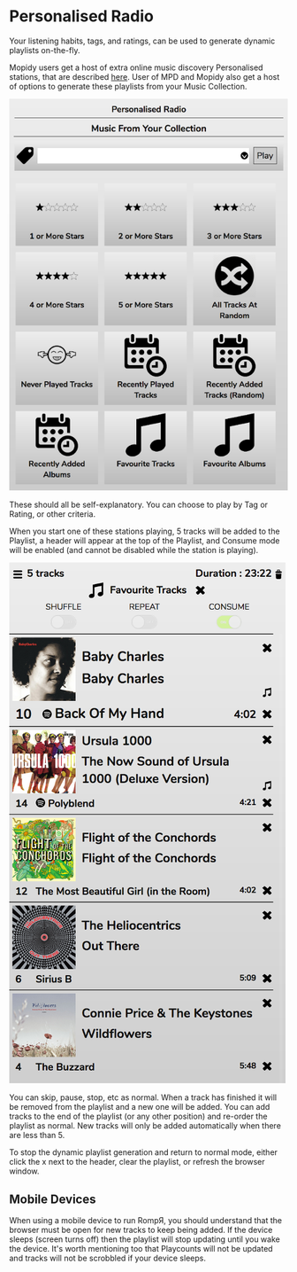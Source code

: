 # Personalised Radio
Your listening habits, tags, and ratings, can be used to generate dynamic playlists on-the-fly.

Mopidy users get a host of extra online music discovery Personalised stations, that are described [here](/RompR/Music-Discovery). User of MPD and Mopidy also get a host of options to generate these playlists from your Music Collection.

![](images/personalradio.png)

These should all be self-explanatory. You can choose to play by Tag or Rating, or other criteria.

When you start one of these stations playing, 5 tracks will be added to the Playlist, a header will appear at the top of the Playlist, and Consume mode will be enabled (and cannot be disabled while the station is playing).

![](images/personal2.png)

You can skip, pause, stop, etc as normal. When a track has finished it will be removed from the playlist and a new one will be added. You can add tracks to the end of the playlist (or any other position) and re-order the playlist as normal. New tracks will only be added automatically when there are less than 5.

To stop the dynamic playlist generation and return to normal mode, either click the x next to the header, clear the playlist, or refresh the browser window.

## Mobile Devices
When using a mobile device to run RompЯ, you should understand that the browser must be open for new tracks to keep being added. If the device sleeps (screen turns off) then the playlist will stop updating until you wake the device. It's worth mentioning too that Playcounts will not be updated and tracks will not be scrobbled if your device sleeps.
